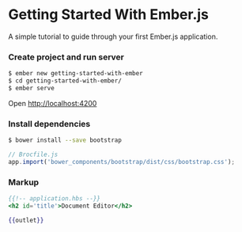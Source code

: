 # Getting Started With Ember.js
A simple tutorial to guide through your first Ember.js application.

### Create project and run server

```bash
$ ember new getting-started-with-ember
$ cd getting-started-with-ember/
$ ember serve
```
Open [http://localhost:4200](http://localhost:4200)

### Install dependencies

```bash
$ bower install --save bootstrap
```

```js
// Brocfile.js
app.import('bower_components/bootstrap/dist/css/bootstrap.css');
```

### Markup

```handlebars
{{!-- application.hbs --}}
<h2 id='title'>Document Editor</h2>

{{outlet}}
```

